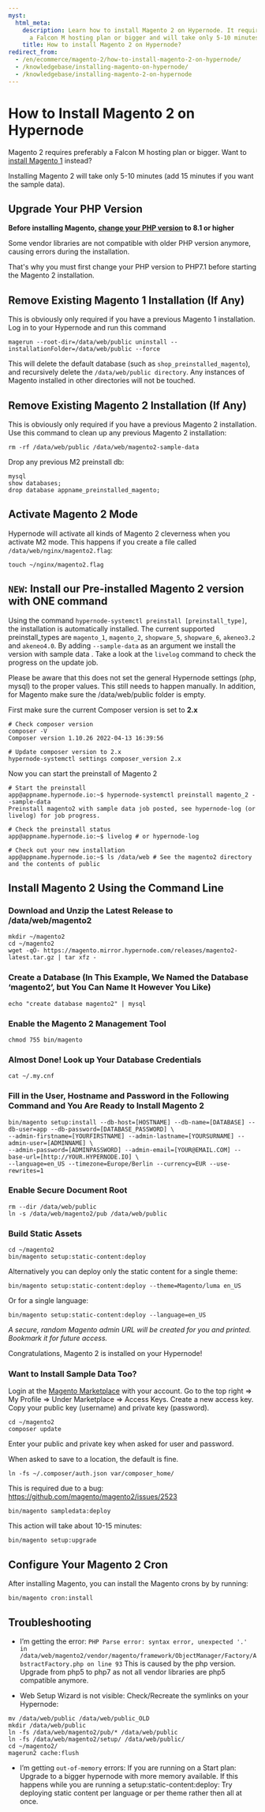 ```yaml
---
myst:
  html_meta:
    description: Learn how to install Magento 2 on Hypernode. It requires preferably
      a Falcon M hosting plan or bigger and will take only 5-10 minutes.
    title: How to install Magento 2 on Hypernode?
redirect_from:
  - /en/ecommerce/magento-2/how-to-install-magento-2-on-hypernode/
  - /knowledgebase/installing-magento-on-hypernode/
  - /knowledgebase/installing-magento-2-on-hypernode
---
```


<!-- source: https://support.hypernode.com/en/ecommerce/magento-2/how-to-install-magento-2-on-hypernode/ -->

# How to Install Magento 2 on Hypernode

Magento 2 requires preferably a Falcon M hosting plan or bigger. Want to [install Magento 1](../magento-1/how-to-install-magento-1-on-hypernode.md) instead?

Installing Magento 2 will take only 5-10 minutes (add 15 minutes if you want the sample data).

## Upgrade Your PHP Version

**Before installing Magento, [change your PHP version](../../hypernode-platform/php/supported-php-versions-and-how-to-change-them-on-hypernode.md#changing-the-php-version-you-use-on-hypernode) to 8.1 or higher**

Some vendor libraries are not compatible with older PHP version anymore, causing errors during the installation.

That's why you must first change your PHP version to PHP7.1 before starting the Magento 2 installation.

## Remove Existing Magento 1 Installation (If Any)

This is obviously only required if you have a previous Magento 1 installation. Log in to your Hypernode and run this command

```
magerun --root-dir=/data/web/public uninstall --installationFolder=/data/web/public --force
```

This will delete the default database (such as `shop_preinstalled_magento`), and recursively delete the `/data/web/public directory`. Any instances of Magento installed in other directories will not be touched.

## Remove Existing Magento 2 Installation (If Any)

This is obviously only required if you have a previous Magento 2 installation. Use this command to clean up any previous Magento 2 installation:

```
rm -rf /data/web/public /data/web/magento2-sample-data
```

Drop any previous M2 preinstall db:

```
mysql
show databases;
drop database appname_preinstalled_magento;
```

## Activate Magento 2 Mode

Hypernode will activate all kinds of Magento 2 cleverness when you activate M2 mode. This happens if you create a file called `/data/web/nginx/magento2.flag`:

```
touch ~/nginx/magento2.flag
```

## `NEW`: Install our Pre-installed Magento 2 version with ONE command

Using the command `hypernode-systemctl preinstall [preinstall_type]`, the installation is automatically installed. The current supported preinstall_types are `magento_1`, `magento_2`, `shopware_5`, `shopware_6`, `akeneo3.2` and `akeneo4.0`. By adding `--sample-data` as an argument we install the version with sample data . Take a look at the `livelog` command to check the progress on the update job.

Please be aware that this does not set the general Hypernode settings (php, mysql) to the proper values. This still needs to happen manually. In addition, for Magento make sure the /data/web/public folder is empty.

First make sure the current Composer version is set to **2.x**

```
# Check composer version
composer -V
Composer version 1.10.26 2022-04-13 16:39:56

# Update composer version to 2.x
hypernode-systemctl settings composer_version 2.x
```

Now you can start the preinstall of Magento 2

```console
# Start the preinstall
app@appname.hypernode.io:~$ hypernode-systemctl preinstall magento_2 --sample-data
Preinstall magento2 with sample data job posted, see hypernode-log (or livelog) for job progress.

# Check the preinstall status
app@appname.hypernode.io:~$ livelog # or hypernode-log

# Check out your new installation
app@appname.hypernode.io:~$ ls /data/web # See the magento2 directory and the contents of public
```

## Install Magento 2 Using the Command Line

### Download and Unzip the Latest Release to /data/web/magento2

```
mkdir ~/magento2
cd ~/magento2
wget -qO- https://magento.mirror.hypernode.com/releases/magento2-latest.tar.gz | tar xfz -
```

### Create a Database (In This Example, We Named the Database ‘magento2’, but You Can Name It However You Like)

```
echo "create database magento2" | mysql
```

### Enable the Magento 2 Management Tool

```
chmod 755 bin/magento
```

### Almost Done! Look up Your Database Credentials

```
cat ~/.my.cnf
```

### Fill in the User, Hostname and Password in the Following Command and You Are Ready to Install Magento 2

```
bin/magento setup:install --db-host=[HOSTNAME] --db-name=[DATABASE] --db-user=app --db-password=[DATABASE_PASSWORD] \
--admin-firstname=[YOURFIRSTNAME] --admin-lastname=[YOURSURNAME] --admin-user=[ADMINNAME] \
--admin-password=[ADMINPASSWORD] --admin-email=[YOUR@EMAIL.COM] --base-url=[http://YOUR.HYPERNODE.IO] \
--language=en_US --timezone=Europe/Berlin --currency=EUR --use-rewrites=1
```

### Enable Secure Document Root

```
rm --dir /data/web/public
ln -s /data/web/magento2/pub /data/web/public
```

### Build Static Assets

```
cd ~/magento2
bin/magento setup:static-content:deploy
```

Alternatively you can deploy only the static content for a single theme:

```
bin/magento setup:static-content:deploy --theme=Magento/luma en_US
```

Or for a single language:

```
bin/magento setup:static-content:deploy --language=en_US
```

*A secure, random Magento admin URL will be created for you and printed. Bookmark it for future access.*

Congratulations, Magento 2 is installed on your Hypernode!

### Want to Install Sample Data Too?

Login at the [Magento Marketplace](https://marketplace.magento.com/customer/account/) with your account. Go to the top right => My Profile => Under Marketplace => Access Keys. Create a new access key. Copy your public key (username) and private key (password).

```
cd ~/magento2
composer update
```

Enter your public and private key when asked for user and password.

When asked to save to a location, the default is fine.

```
ln -fs ~/.composer/auth.json var/composer_home/
```

This is required due to a bug: <https://github.com/magento/magento2/issues/2523>

```
bin/magento sampledata:deploy
```

This action will take about 10-15 minutes:

```
bin/magento setup:upgrade
```

## Configure Your Magento 2 Cron

After installing Magento, you can install the Magento crons by by running:

```
bin/magento cron:install
```

## Troubleshooting

- I’m getting the error:
  `PHP Parse error: syntax error, unexpected '.' in /data/web/magento2/vendor/magento/framework/ObjectManager/Factory/AbstractFactory.php on line 93`
  This is caused by the php version. Upgrade from php5 to php7 as not all vendor libraries are php5 compatible anymore.

>

- Web Setup Wizard is not visible:
  Check/Recreate the symlinks on your Hypernode:

```
mv /data/web/public /data/web/public_OLD
mkdir /data/web/public
ln -fs /data/web/magento2/pub/* /data/web/public
ln -fs /data/web/magento2/setup/ /data/web/public/
cd ~/magento2/
magerun2 cache:flush
```

- I’m getting `out-of-memory` errors:
  If you are running on a Start plan: Upgrade to a bigger hypernode with more memory available.
  If this happens while you are running a setup:static-content:deploy: Try deploying static content per language or per theme rather then all at once.
